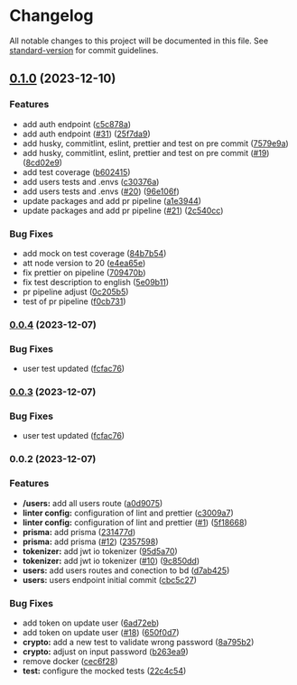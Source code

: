 # Changelog

All notable changes to this project will be documented in this file. See [standard-version](https://github.com/conventional-changelog/standard-version) for commit guidelines.

## [0.1.0](https://github.com/PsyCareOrg/backend-auth/compare/v0.0.4...v0.1.0) (2023-12-10)


### Features

* add auth endpoint ([c5c878a](https://github.com/PsyCareOrg/backend-auth/commit/c5c878ad2d472ce0748b5167639d26724e2eb5ca))
* add auth endpoint ([#31](https://github.com/PsyCareOrg/backend-auth/issues/31)) ([25f7da9](https://github.com/PsyCareOrg/backend-auth/commit/25f7da927108aeb1f6b5fe4a00bccfa043074c5d))
* add husky, commitlint, eslint, prettier and test on pre commit ([7579e9a](https://github.com/PsyCareOrg/backend-auth/commit/7579e9a9f08aca10901309133ef80ac1ab22a681))
* add husky, commitlint, eslint, prettier and test on pre commit ([#19](https://github.com/PsyCareOrg/backend-auth/issues/19)) ([8cd02e9](https://github.com/PsyCareOrg/backend-auth/commit/8cd02e99034c8e0ad5e35a6cfbb1f435b7bf2361))
* add test coverage ([b602415](https://github.com/PsyCareOrg/backend-auth/commit/b6024151253ec77b17002ff6ee424cfa2ae14276))
* add users tests and .envs ([c30376a](https://github.com/PsyCareOrg/backend-auth/commit/c30376a1409fb3346ca19629439aca8acb773c53))
* add users tests and .envs ([#20](https://github.com/PsyCareOrg/backend-auth/issues/20)) ([96e106f](https://github.com/PsyCareOrg/backend-auth/commit/96e106f392c2a2e2baeb68f17758468c56c7d80e))
* update packages and add pr pipeline ([a1e3944](https://github.com/PsyCareOrg/backend-auth/commit/a1e39445bef2ad306131daf1dbaa70ebc352a3d9))
* update packages and add pr pipeline ([#21](https://github.com/PsyCareOrg/backend-auth/issues/21)) ([2c540cc](https://github.com/PsyCareOrg/backend-auth/commit/2c540cc9b4c81d04c52afbff893a9a4c3dcd3f69))


### Bug Fixes

* add mock on test coverage ([84b7b54](https://github.com/PsyCareOrg/backend-auth/commit/84b7b54b483fc53e7c558005f390d3b3613e4b3a))
* att node version to 20 ([e4ea65e](https://github.com/PsyCareOrg/backend-auth/commit/e4ea65e6a299a4258db0996663a0dd79b78b5809))
* fix prettier on pipeline ([709470b](https://github.com/PsyCareOrg/backend-auth/commit/709470ba97514f90bcf387e263191d91069f07d2))
* fix test description to english ([5e09b11](https://github.com/PsyCareOrg/backend-auth/commit/5e09b11129cf4a4707a378ddc05dfec5ef83913d))
* pr pipeline adjust ([0c205b5](https://github.com/PsyCareOrg/backend-auth/commit/0c205b53162ebe5736da43b96049255683d70ba2))
* test of pr pipeline ([f0cb731](https://github.com/PsyCareOrg/backend-auth/commit/f0cb7315fea106fc158cf6ed3ff75fad2791d391))

### [0.0.4](https://github.com/PsyCareOrg/backend-auth/compare/v0.0.2...v0.0.4) (2023-12-07)


### Bug Fixes

* user test updated ([fcfac76](https://github.com/PsyCareOrg/backend-auth/commit/fcfac76f34945112aef15fc832794fc1f4bafd12))

### [0.0.3](https://github.com/PsyCareOrg/backend-auth/compare/v0.0.2...v0.0.3) (2023-12-07)


### Bug Fixes

* user test updated ([fcfac76](https://github.com/PsyCareOrg/backend-auth/commit/fcfac76f34945112aef15fc832794fc1f4bafd12))

### 0.0.2 (2023-12-07)


### Features

* **/users:** add all users route ([a0d9075](https://github.com/PsyCareOrg/backend-auth/commit/a0d9075ad5b9c3fde55bd158d482afc7dc3bcacf))
* **linter config:** configuration of lint and prettier ([c3009a7](https://github.com/PsyCareOrg/backend-auth/commit/c3009a76b02afd85f0eb463408b282be8ae060f8))
* **linter config:** configuration of lint and prettier ([#1](https://github.com/PsyCareOrg/backend-auth/issues/1)) ([5f18668](https://github.com/PsyCareOrg/backend-auth/commit/5f18668c0171d8d370bc9a2b4ee50f7cc47312ac))
* **prisma:** add prisma ([231477d](https://github.com/PsyCareOrg/backend-auth/commit/231477de5a24f0011d3698f2824a191cd6724d2b))
* **prisma:** add prisma ([#12](https://github.com/PsyCareOrg/backend-auth/issues/12)) ([2357598](https://github.com/PsyCareOrg/backend-auth/commit/23575982cf28c9421b0ff0fd6f842018104b793b))
* **tokenizer:** add jwt io tokenizer ([95d5a70](https://github.com/PsyCareOrg/backend-auth/commit/95d5a70fdc8e34d442b01e84ae9fbd8b843ded31))
* **tokenizer:** add jwt io tokenizer ([#10](https://github.com/PsyCareOrg/backend-auth/issues/10)) ([9c850dd](https://github.com/PsyCareOrg/backend-auth/commit/9c850dd4b948b41423e6a991895350c35b1c706a))
* **users:** add users routes and conection to bd ([d7ab425](https://github.com/PsyCareOrg/backend-auth/commit/d7ab4253fae94afc46f4789308b878aa3c6276d2))
* **users:** users endpoint initial commit ([cbc5c27](https://github.com/PsyCareOrg/backend-auth/commit/cbc5c27a941dc5b43353898de7c514e2d65d0027))


### Bug Fixes

* add token on update user ([6ad72eb](https://github.com/PsyCareOrg/backend-auth/commit/6ad72eb11419942c7640431e3687fb3c3ada02ee))
* add token on update user ([#18](https://github.com/PsyCareOrg/backend-auth/issues/18)) ([650f0d7](https://github.com/PsyCareOrg/backend-auth/commit/650f0d7737d0d0c3000966f434b5f5f44f0ddb53))
* **crypto:** add a new test to validate wrong password ([8a795b2](https://github.com/PsyCareOrg/backend-auth/commit/8a795b2b8106f589ad2c8dcf6878cb848def187b))
* **crypto:** adjust on input password ([b263ea9](https://github.com/PsyCareOrg/backend-auth/commit/b263ea9b5ff286c13b76d3582cd389ff32b5994a))
* remove docker ([cec6f28](https://github.com/PsyCareOrg/backend-auth/commit/cec6f28596e645b8cac989d8eec3ebb6f6916f94))
* **test:** configure the mocked tests ([22c4c54](https://github.com/PsyCareOrg/backend-auth/commit/22c4c54d4ac7649a542ceab3d4f914962a2cdd0c))

